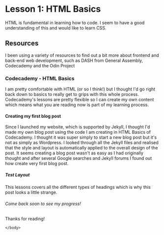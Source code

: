 
<html>

 <head>
	<title>Lesson 1: HTML Basics</title>
		
</head>
<body>
	<h1>Lesson 1: HTML Basics</h1>
		    <p>HTML is fundamental in learning how to code. I seem to have a good understanding of this and would like to learn CSS.</p>
		  <h2>Resources</h2>
	    	<p>I been using a variety of resources to find out a bit more about frontend and back-end web development, such as DASH from General Assembly, Codecademy and the Odin Project</p>
	    	<h3>Codecademy - HTML Basics</h3> 
		 <p>I am pretty comfortable with HTML (or so I think!) but I thought I'd go right back down to basics to really get to grips with this whole process. Codecademy's lessons are pretty flexible so I can create my own content which means what you are reading now is part of my learning process.</p>
		<h4>Creating my first blog post</h4>
		<p> Since I launched my website, which is supported by Jekyll, I thought I'd made my own blog post using the code I am creating in HTML Basics of Codecademy. I thought it was super simply to start a new blog post but it's not as simply as Wordpress. I looked through all the Jekyll files and realised that the style and layout is automatically applied to the overall design of the post. It seems creating a blog post wasn't as easy as I had originally thought and after several Google searches and Jekyll forums I found out how create very first blog post.</p> 
		<h5>Test Layout</h5>
		<p>This lessons covers all the different types of headings which is why this post looks a little strange.</p>
		<h6>Come back soon to see my progress!</h6>
		<p>Thanks for reading!</p>
		
		
		
	</body>
</html>
	
		
